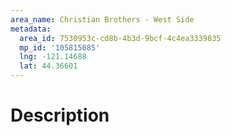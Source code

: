 ```yaml
---
area_name: Christian Brothers - West Side
metadata:
  area_id: 7530953c-cd8b-4b3d-9bcf-4c4ea3339835
  mp_id: '105815085'
  lng: -121.14688
  lat: 44.36601
---
```

# Description

